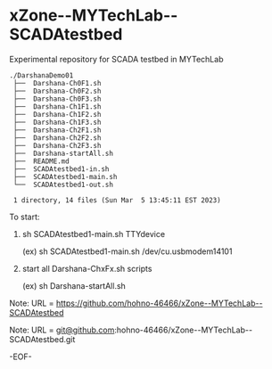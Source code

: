 # xZone--MYTechLab--SCADAtestbed

Experimental repository for SCADA testbed in MYTechLab

    ./DarshanaDemo01
     ├──  Darshana-Ch0F1.sh
     ├──  Darshana-Ch0F2.sh
     ├──  Darshana-Ch0F3.sh
     ├──  Darshana-Ch1F1.sh
     ├──  Darshana-Ch1F2.sh
     ├──  Darshana-Ch1F3.sh
     ├──  Darshana-Ch2F1.sh
     ├──  Darshana-Ch2F2.sh
     ├──  Darshana-Ch2F3.sh
     ├──  Darshana-startAll.sh
     ├──  README.md
     ├──  SCADAtestbed1-in.sh
     ├──  SCADAtestbed1-main.sh
     └──  SCADAtestbed1-out.sh
     
     1 directory, 14 files (Sun Mar  5 13:45:11 EST 2023)

To start:

1. sh SCADAtestbed1-main.sh TTYdevice

    (ex) sh SCADAtestbed1-main.sh /dev/cu.usbmodem14101

1. start all Darshana-ChxFx.sh scripts

    (ex) sh Darshana-startAll.sh


Note: URL = https://github.com/hohno-46466/xZone--MYTechLab--SCADAtestbed

Note: URL = git@github.com:hohno-46466/xZone--MYTechLab--SCADAtestbed.git

-EOF-
